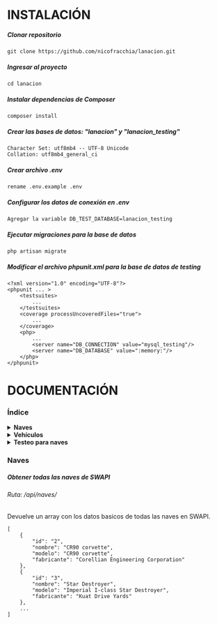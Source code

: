 # INSTALACIÓN

##### Clonar repositorio
    git clone https://github.com/nicofracchia/lanacion.git
    
##### Ingresar al proyecto
    cd lanacion
    
##### Instalar dependencias de Composer
    composer install
    
##### Crear las bases de datos: "lanacion" y "lanacion_testing"
    Character Set: utf8mb4 -- UTF-8 Unicode
    Collation: utf8mb4_general_ci
    
##### Crear archivo .env
    rename .env.example .env
    
##### Configurar los datos de conexión en .env
    Agregar la variable DB_TEST_DATABASE=lanacion_testing
    
##### Ejecutar migraciones para la base de datos
    php artisan migrate
    
##### Modificar el archivo phpunit.xml para la base de datos de testing
    <?xml version="1.0" encoding="UTF-8"?>
    <phpunit ... >
        <testsuites>
            ...
        </testsuites>
        <coverage processUncoveredFiles="true">
            ...
        </coverage>
        <php>
            ...
            <server name="DB_CONNECTION" value="mysql_testing"/>
            <server name="DB_DATABASE" value=":memory:"/>
        </php>
    </phpunit>


# DOCUMENTACIÓN

### Índice

<details>
<summary>
    <strong> Naves </strong>
</summary>

<ul>
<li><a href="http://algo.com"> Obtener todas las naves de SWAPI</a></li>
<li><a href="http://algo.com"> Obtener detalle de una nave en SWAPI</a></li>
<li><a href="http://algo.com"> Obtener todas las naves registradas en el inventario</a></li>
<li><a href="http://algo.com"> Agregar nave al inventario</a></li>
<li><a href="http://algo.com"> Incrementar en X unidades el numero de una nave específica</a></li>
<li><a href="http://algo.com"> Disminuir en X unidades el numero de una nave específica</a></li>
<li><a href="http://algo.com"> Establecer el total de unidades de una nave específica</a></li>
<li><a href="http://algo.com"> Buscar naves en el inventario</a></li>
</ul>
    
</details>

<details>
<summary>
    <strong> Vehículos </strong>
</summary>

<ul>
<li><a href="http://algo.com"> Obtener todos los vehículos de SWAPI</a></li>
<li><a href="http://algo.com"> Obtener detalle de un vehículo en SWAPI</a></li>
<li><a href="http://algo.com"> Obtener todos los vehículos registradas en el inventario</a></li>
<li><a href="http://algo.com"> Agregar vehículos al inventario</a></li>
<li><a href="http://algo.com"> Incrementar en X unidades el numero de un vehículos específico</a></li>
<li><a href="http://algo.com"> Disminuir en X unidades el numero de un vehículos específico</a></li>
<li><a href="http://algo.com"> Establecer el total de unidades de un vehículos específico</a></li>
<li><a href="http://algo.com"> Buscar vehículos en el inventario</a></li>
</ul>
    
</details>

<details>
<summary>
    <strong> Testeo para naves </strong>
</summary>

<ul>
<li><a href="http://algo.com"> test_status_ruta_listado_completo_de_naves_desde_SWAPI</a></li>
<li><a href="http://algo.com"> test_status_ruta_detalle_completo_de_naves_desde_SWAPI</a></li>
<li><a href="http://algo.com"> test_status_ruta_listado_completo_de_naves_en_el_inventario</a></li>
<li><a href="http://algo.com"> test_status_ruta_listado_completo_de_naves_en_el_inventario_busqueda</a></li>
<li><a href="http://algo.com"> test_get_naves_by_id_SWAPI</a></li>
<li><a href="http://algo.com"> test_get_naves_by_id_SWAPI__error_id_nave_inexistente</a></li>
<li><a href="http://algo.com"> test_buscar_naves_en_inventario_por_nombre_modelo_fabricante</a></li>
<li><a href="http://algo.com"> test_buscar_naves_en_inventario_por_nombre_modelo_fabricante__error_sin_resultados</a></li>
<li><a href="http://algo.com"> test_agregar_nueva_nave_al_inventario</a></li>
<li><a href="http://algo.com"> test_agregar_nueva_nave_al_inventario__error_no_existe_en_SWAPI</a></li>
<li><a href="http://algo.com"> test_agregar_nueva_nave_al_inventario__error_ya_existe_en_el_inventario</a></li>
<li><a href="http://algo.com"> test_agregar_unidades_a_nave_en_inventario</a></li>
<li><a href="http://algo.com"> test_agregar_unidades_a_nave_en_inventario__error_nave_sin_registrar</a></li>
<li><a href="http://algo.com"> test_restar_unidades_a_nave_en_inventario</a></li>
<li><a href="http://algo.com"> test_restar_unidades_a_nave_en_inventario__error_nave_sin_registrar</a></li>
<li><a href="http://algo.com"> test_modificar_unidades_a_nave_en_inventario</a></li>
<li><a href="http://algo.com"> test_modificar_unidades_a_nave_en_inventario__error_nave_sin_registrar</a></li>
</ul>
    
</details>

### Naves
##### Obtener todas las naves de SWAPI
###### Ruta: /api/naves/ 
<p>Devuelve un array con los datos basicos de todas las naves en SWAPI.</p>

```
[
    {
        "id": "2",
        "nombre": "CR90 corvette",
        "modelo": "CR90 corvette",
        "fabricante": "Corellian Engineering Corporation"
    },
    {
        "id": "3",
        "nombre": "Star Destroyer",
        "modelo": "Imperial I-class Star Destroyer",
        "fabricante": "Kuat Drive Yards"
    },
    ...
]
```
